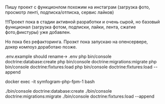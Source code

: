 Пишу проект с функционлом похожим на инстаграм (загрузка фото, просмотр ленті, подписка/отписка, сервис лайков)

!!!Проект пока в стадии активной разработки и очень сырой, 
но базовый функционал (загрузка фотом, подписки, лайки, 
лента, сжатие фото,фикстуры) уже добавлен.

Но пока без рефакторинга. Проэкт пока запускаю на опенсервере, докер компоуз доработаю позже.

.env.example  should rename-> .env
php bin/console doctrine:database:create
php bin/console doctrine:migrations:migrate
php bin/console doctrine:fixtures:load
php bin/console doctrine:fixtures:load --append


docker exec -it  symfogram-php-fpm-1 bash

./bin/console doctrine:database:create
./bin/console doctrine:migrations:migrate
./bin/console doctrine:fixtures:load --append